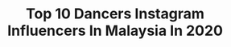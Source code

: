 ---
title: Top 10 Dancers Instagram Influencers In Malaysia In 2020
description: >-
  Find top dancers Instagram influencers in Malaysia in 2020. Most popular hashtags: #stayhome #stayathome #dudukrumah #dancer.
platform: Instagram
profiles:
  - username: "jolynnnz_"
    fullname: >-
      JOLYN 🖤 졸린
    location: "Malaysia"
    followers: 3906
    engagement: 3554
    commentsToLikes: 0.024848
    avatar: "https://scontent-ams4-1.cdninstagram.com/v/t51.2885-19/s320x320/92133529_3052225644841444_6821237952513835008_n.jpg?_nc_ht=scontent-ams4-1.cdninstagram.com&_nc_ohc=i6Up2S3tzkkAX9kPadC&oh=91308d871d31d95accbad61de494de80&oe=5EB83DD0"
    verified: false
    hashtags: "#everglow, #blackpink, #blackpinkdance, #dontknowwhattodo"
  - username: "joycebii"
    fullname: >-
      yangyang
    location: "Malaysia"
    followers: 41504
    engagement: 543
    commentsToLikes: 0.008364
    avatar: "https://scontent-ams4-1.cdninstagram.com/v/t51.2885-19/s320x320/84339944_126318565381854_2815675534422310912_n.jpg?_nc_ht=scontent-ams4-1.cdninstagram.com&_nc_ohc=M4DTudH1WE4AX9J7Htr&oh=41a667047c6888e5ff9b17b92432c5e1&oe=5EB9DE42"
    verified: false
    hashtags: "#model, #curly, #stayathome, #black"
  - username: "half.god_"
    fullname: >-
      IBRAHIM BADSHA
    location: "Malaysia"
    followers: 4793
    engagement: 1453
    commentsToLikes: 0.061816
    avatar: "https://scontent-ams4-1.cdninstagram.com/v/t51.2885-19/s320x320/47586263_531853723978590_957791622702039040_n.jpg?_nc_ht=scontent-ams4-1.cdninstagram.com&_nc_ohc=NhJltzAbQecAX-6u8ws&oh=715413ed2b7f60e9d3195dcd3d68659d&oe=5EBC70FC"
    verified: false
    hashtags: "#southsideallies, #blight, #stylinonyou, #kidwave"
  - username: "armani_kowachee"
    fullname: >-
      ARMANI KOWACHEE こわち
    location: "Malaysia"
    followers: 32685
    engagement: 322
    commentsToLikes: 0.014601
    avatar: "https://scontent-ams4-1.cdninstagram.com/v/t51.2885-19/s320x320/39329115_1891543610893367_2784603894167109632_n.jpg?_nc_ht=scontent-ams4-1.cdninstagram.com&_nc_ohc=DEB4JkL4NjwAX9We7oz&oh=19f98392584f18023088151eadb9a128&oe=5EB83DF5"
    verified: false
    hashtags: "#crazydreams, #jdsportsmyjr, #armanikowachee, #stayhome"
  - username: "dong_0604"
    fullname: >-
      東東
    location: "Malaysia"
    followers: 34461
    engagement: 280
    commentsToLikes: 0.023973
    avatar: "https://scontent-lhr8-1.cdninstagram.com/v/t51.2885-19/s320x320/67884218_2412594872161007_5255183122797953024_n.jpg?_nc_ht=scontent-lhr8-1.cdninstagram.com&_nc_ohc=-VdlAy8PofwAX8s-Ecv&oh=268864987a07c6483e7c205a7e6c875d&oe=5EBBA92F"
    verified: false
    hashtags: "#solo, #dancecover, #711, #ameliesbagel"
  - username: "hanlibubu"
    fullname: >-
      Hanlibubu | 𝑀𝒾𝒸𝓇𝑜-𝒾𝓃𝒻𝓁𝓊𝑒𝓃𝒸𝑒𝓇
    location: "Malaysia"
    followers: 53481
    engagement: 205
    commentsToLikes: 0.068737
    avatar: "https://scontent-lhr8-1.cdninstagram.com/v/t51.2885-19/s320x320/92240805_258789245279625_3428562454118924288_n.jpg?_nc_ht=scontent-lhr8-1.cdninstagram.com&_nc_ohc=si13bQN_qgIAX--MAzf&oh=f59d21cd3110c711eb4c7032213cc2d3&oe=5EBCBA96"
    verified: false
    hashtags: "#successdiaries, #lovelife, #netflixparty, #sunday"
  - username: "dennisyin"
    fullname: >-
      Dennis Yin
    location: "Malaysia"
    followers: 105851
    engagement: 305
    commentsToLikes: 0.007488
    avatar: "https://scontent-ams4-1.cdninstagram.com/v/t51.2885-19/s320x320/15803133_1802488689967974_7676663578086080512_a.jpg?_nc_ht=scontent-ams4-1.cdninstagram.com&_nc_ohc=cggvuTtdhm0AX9mz24F&oh=81ba20584e75b6578ebc08ebe75983cb&oe=5EB89240"
    verified: true
    hashtags: "#lockdown, #natureneedsheroes, #thisiswhatireallyfeel, #e36owners"
  - username: "hawarizwana"
    fullname: >-
      HAWA RIZWANA REDZUAN
    location: "Malaysia"
    followers: 467055
    engagement: 179
    commentsToLikes: 0.007732
    avatar: "https://scontent-ams4-1.cdninstagram.com/v/t51.2885-19/s320x320/69482430_402158403770586_1356212593173200896_n.jpg?_nc_ht=scontent-ams4-1.cdninstagram.com&_nc_ohc=y7Qd1h2M8mAAX80MExx&oh=51d4ff812514eaaea4041eefeb6ec0e6&oe=5EB282D3"
    verified: true
    hashtags: "#ohmostwanted, #ohmostwantedlook, #anxiety, #mentalhealthawareness"
  - username: "hobartkho"
    fullname: >-
      Hobart Kho
    location: "Malaysia"
    followers: 10203
    engagement: 577
    commentsToLikes: 0.009710
    avatar: "https://scontent-lhr8-1.cdninstagram.com/v/t51.2885-19/s320x320/1209717_1117500891594637_1977540420_a.jpg?_nc_ht=scontent-lhr8-1.cdninstagram.com&_nc_ohc=umVJD13vyGsAX_lWyvA&oh=69d2b76921f92715496e48b30da413d7&oe=5EB17093"
    verified: false
    hashtags: "#welivetoexplore, #discoverearth, #picoftheday, #stayathome"
  - username: "alenamurang"
    fullname: >-
      Alena Murang
    location: "Malaysia"
    followers: 28321
    engagement: 303
    commentsToLikes: 0.019877
    avatar: "https://scontent-ams4-1.cdninstagram.com/v/t51.2885-19/s320x320/74605122_964551343923422_5176576038641074176_n.jpg?_nc_ht=scontent-ams4-1.cdninstagram.com&_nc_ohc=jcdh3h0aTpAAX-KLIKD&oh=b589be55c9f610fcc28ab204f71dbfb7&oe=5EB4F09F"
    verified: false
    hashtags: "#catlife, #panama, #travelgram, #ocean"
---